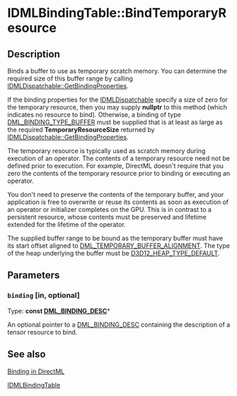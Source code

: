 # IDMLBindingTable::BindTemporaryResource

## Description

Binds a buffer to use as temporary scratch memory. You can determine the required size of this buffer range by calling [IDMLDispatchable::GetBindingProperties](https://learn.microsoft.com/windows/win32/api/directml/nf-directml-idmldispatchable-getbindingproperties).

If the binding properties for the [IDMLDispatchable](https://learn.microsoft.com/windows/win32/api/directml/nn-directml-idmldispatchable) specify a size of zero for the temporary resource, then you may
supply **nullptr** to this method (which indicates no resource to bind). Otherwise, a binding of type
[DML_BINDING_TYPE_BUFFER](https://learn.microsoft.com/windows/win32/api/directml/ne-directml-dml_binding_type) must be supplied that is at least as large as the required **TemporaryResourceSize**
returned by [IDMLDispatchable::GetBindingProperties](https://learn.microsoft.com/windows/win32/api/directml/nf-directml-idmldispatchable-getbindingproperties).

The temporary resource is typically used as scratch memory during execution of an operator. The contents
of a temporary resource need not be defined prior to execution. For example, DirectML doesn't require that
you zero the contents of the temporary resource prior to binding or executing an operator.

You don't need to preserve the contents of the temporary buffer, and your application is free to overwrite or
reuse its contents as soon as execution of an operator or initializer completes on the GPU. This is in contrast
to a persistent resource, whose contents must be preserved and lifetime extended for the lifetime of the
operator.

The supplied buffer range to be bound as the temporary buffer must have its start offset aligned to
[DML_TEMPORARY_BUFFER_ALIGNMENT](https://learn.microsoft.com/windows/desktop/direct3d12/direct3d-directml-constants). The type of the heap underlying the buffer must be [D3D12_HEAP_TYPE_DEFAULT](https://learn.microsoft.com/windows/win32/api/d3d12/ne-d3d12-d3d12_heap_type).

## Parameters

### `binding` [in, optional]

Type: **const [DML_BINDING_DESC](https://learn.microsoft.com/windows/win32/api/directml/ns-directml-dml_binding_desc)***

An optional pointer to a [DML_BINDING_DESC](https://learn.microsoft.com/windows/win32/api/directml/ns-directml-dml_binding_desc) containing the description of a tensor resource to bind.

## See also

[Binding in DirectML](https://learn.microsoft.com/windows/ai/directml/dml-binding)

[IDMLBindingTable](https://learn.microsoft.com/windows/win32/api/directml/nn-directml-idmlbindingtable)